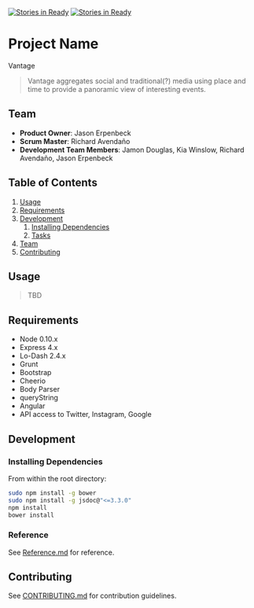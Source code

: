 [![Stories in Ready](https://badge.waffle.io/EXPLOSIVE-FALCON/Global-View.png?label=ready&title=Ready)](https://waffle.io/EXPLOSIVE-FALCON/Global-View)
[![Stories in Ready](https://badge.waffle.io/explosive-falcon/global-view.png?label=ready&title=Ready)](https://waffle.io/explosive-falcon/global-view)
# Project Name
Vantage
> Vantage aggregates social and traditional(?) media using place and time to provide a panoramic view of interesting events.

## Team

  - __Product Owner__: Jason Erpenbeck
  - __Scrum Master__: Richard Avendaño
  - __Development Team Members__: Jamon Douglas, Kia Winslow, Richard Avendaño, Jason Erpenbeck
  
## Table of Contents

1. [Usage](#Usage)
1. [Requirements](#requirements)
1. [Development](#development)
    1. [Installing Dependencies](#installing-dependencies)
    1. [Tasks](#tasks)
1. [Team](#team)
1. [Contributing](#contributing)

## Usage

> TBD

## Requirements

- Node 0.10.x
- Express 4.x
- Lo-Dash 2.4.x
- Grunt
- Bootstrap
- Cheerio
- Body Parser
- queryString
- Angular
- API access to Twitter, Instagram, Google

## Development

### Installing Dependencies

From within the root directory:

```sh
sudo npm install -g bower
sudo npm install -g jsdoc@"<=3.3.0"
npm install
bower install
```

### Reference 

See [Reference.md](https://github.com/EXPLOSIVE-FALCON/Global-View/blob/master/reference.md) for reference.

<!-- ### Roadmap

View the project roadmap [here](LINK_TO_PROJECT_ISSUES) -->


## Contributing

See [CONTRIBUTING.md](CONTRIBUTING.md) for contribution guidelines.
